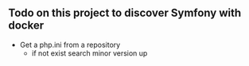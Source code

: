 ## Todo on this project to discover Symfony with docker

- Get a php.ini from a repository
    - if not exist search minor version up
